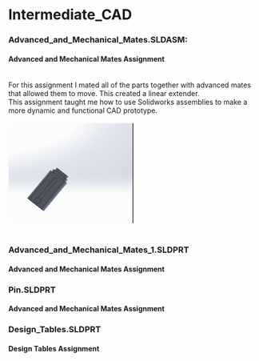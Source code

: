 # Intermediate_CAD

### Advanced_and_Mechanical_Mates.SLDASM:
#### Advanced and Mechanical Mates Assignment
<br />
For this assignment I mated all of the parts together with advanced mates that allowed them to move. This created a linear extender.<br />
This assignment taught me how to use Solidworks assemblies to make a more dynamic and functional CAD prototype.<br />
<br />



  <IMG SRC="Images/Advanced_And_Mechanical_Mates_Gif.gif"  width="250" height="200">
<br />
<br />
  
### Advanced_and_Mechanical_Mates_1.SLDPRT
#### Advanced and Mechanical Mates Assignment


### Pin.SLDPRT
#### Advanced and Mechanical Mates Assignment

### Design_Tables.SLDPRT
#### Design Tables Assignment
